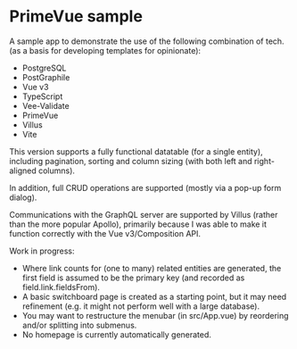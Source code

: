 # PrimeVue sample

A sample app to demonstrate the use of the following combination of tech. (as a basis for developing templates for opinionate):

- PostgreSQL
- PostGraphile
- Vue v3
- TypeScript
- Vee-Validate
- PrimeVue
- Villus
- Vite

This version supports a fully functional datatable (for a single entity), including pagination, sorting and column sizing (with both left and right-aligned columns).

In addition, full CRUD operations are supported (mostly via a pop-up form dialog).

Communications with the GraphQL server are supported by Villus (rather than the more popular Apollo), primarily because I was able to make it function correctly with the Vue v3/Composition API.

Work in progress:

- Where link counts for (one to many) related entities are generated, the first field is assumed to be the primary key (and recorded as field.link.fieldsFrom).
- A basic switchboard page is created as a starting point, but it may need refinement (e.g. it might not perform well with a large database).
- You may want to restructure the menubar (in src/App.vue) by reordering and/or splitting into submenus.
- No homepage is currently automatically generated.
